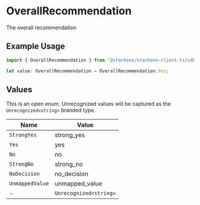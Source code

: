 # OverallRecommendation

The overall recommendation

## Example Usage

```typescript
import { OverallRecommendation } from "@stackone/stackone-client-ts/sdk/models/shared";

let value: OverallRecommendation = OverallRecommendation.Yes;
```

## Values

This is an open enum. Unrecognized values will be captured as the `Unrecognized<string>` branded type.

| Name                   | Value                  |
| ---------------------- | ---------------------- |
| `StrongYes`            | strong_yes             |
| `Yes`                  | yes                    |
| `No`                   | no                     |
| `StrongNo`             | strong_no              |
| `NoDecision`           | no_decision            |
| `UnmappedValue`        | unmapped_value         |
| -                      | `Unrecognized<string>` |